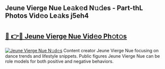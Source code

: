 ## Jeune Vierge Nue Le𝚊k𝚎d N𝚞𝚍es - Part-thL Photos Vid𝚎o Le𝚊ks j5eh4

# <h2><a href="http://fb6y9o.evod.top/?m=Jeune+Vierge+Nue">🔗 👉🔴 Jeune Vierge Nue Vid𝚎o Ph𝚘t𝚘s</a></h2>

[![Jeune Vierge Nue N𝚞d𝚎s](https://i.imgur.com/8V9OHl7.gif)](http://fb6y9o.evod.top/?m=Jeune+Vierge+Nue)
Content creator Jeune Vierge Nue focusing on dance trends and lifestyle snippets. Public figures Jeune Vierge Nue can be role models for both positive and negative behaviors. 
